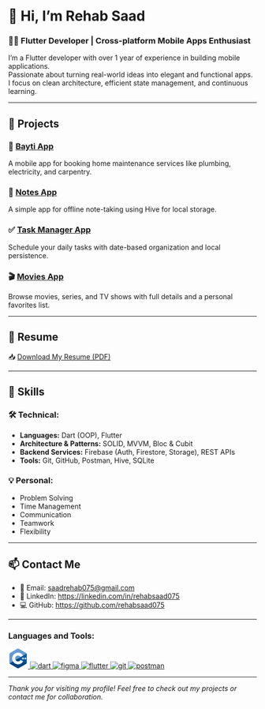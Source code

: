 # 👋 Hi, I’m Rehab Saad 
### 🧑‍💻 Flutter Developer | Cross-platform Mobile Apps Enthusiast

I’m a Flutter developer with over 1 year of experience in building mobile applications.  
Passionate about turning real-world ideas into elegant and functional apps.  
I focus on clean architecture, efficient state management, and continuous learning.

---

## 📱 Projects

### 🔧 [Bayti App](https://github.com/YourUsername/bayti_app)  
A mobile app for booking home maintenance services like plumbing, electricity, and carpentry.

### 📝 [Notes App](https://github.com/YourUsername/notes_app)  
A simple app for offline note-taking using Hive for local storage.

### ✅ [Task Manager App](https://github.com/YourUsername/task_manager_app)  
Schedule your daily tasks with date-based organization and local persistence.

### 🎬 [Movies App](https://github.com/YourUsername/movies_app)  
Browse movies, series, and TV shows with full details and a personal favorites list.

---

## 📄 Resume

📥 [Download My Resume (PDF)](https://drive.google.com/file/d/1K_bl8U3u8-SMGhxq-W541awT-4Dsh8F3/view?usp=drive_link)

---

## 🧰 Skills

### 🛠 Technical:
- **Languages:** Dart (OOP), Flutter
- **Architecture & Patterns:** SOLID, MVVM, Bloc & Cubit
- **Backend Services:** Firebase (Auth, Firestore, Storage), REST APIs
- **Tools:** Git, GitHub, Postman, Hive, SQLite

### 💡 Personal:
- Problem Solving  
- Time Management  
- Communication  
- Teamwork  
- Flexibility  

---

## 📫 Contact Me
- 📧 Email: saadrehab075@gmail.com
- 💼 LinkedIn: https://linkedin.com/in/rehabsaad075
- 💻 GitHub: https://github.com/rehabsaad075

---


<h3 align="left">Languages and Tools:</h3>
<p align="left"> <a href="https://www.w3schools.com/cpp/" target="_blank" rel="noreferrer"> <img src="https://raw.githubusercontent.com/devicons/devicon/master/icons/cplusplus/cplusplus-original.svg" alt="cplusplus" width="40" height="40"/> </a> <a href="https://dart.dev" target="_blank" rel="noreferrer"> <img src="https://www.vectorlogo.zone/logos/dartlang/dartlang-icon.svg" alt="dart" width="40" height="40"/> </a> <a href="https://www.figma.com/" target="_blank" rel="noreferrer"> <img src="https://www.vectorlogo.zone/logos/figma/figma-icon.svg" alt="figma" width="40" height="40"/> </a> <a href="https://flutter.dev" target="_blank" rel="noreferrer"> <img src="https://www.vectorlogo.zone/logos/flutterio/flutterio-icon.svg" alt="flutter" width="40" height="40"/> </a> <a href="https://git-scm.com/" target="_blank" rel="noreferrer"> <img src="https://www.vectorlogo.zone/logos/git-scm/git-scm-icon.svg" alt="git" width="40" height="40"/> </a> <a href="https://postman.com" target="_blank" rel="noreferrer"> <img src="https://www.vectorlogo.zone/logos/getpostman/getpostman-icon.svg" alt="postman" width="40" height="40"/> </a> </p>


---

_Thank you for visiting my profile! Feel free to check out my projects or contact me for collaboration._
